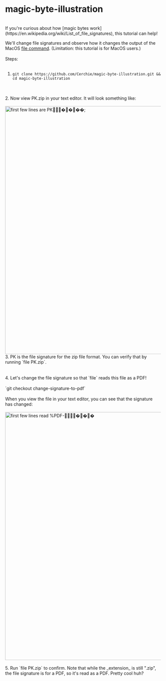 # magic-byte-illustration   <br />

 <br />
If you're curious about how [magic bytes work](https://en.wikipedia.org/wiki/List_of_file_signatures), this tutorial can help!  
 <br />

We'll change file signatures and observe how it changes the output of the MacOS [file command](https://ss64.com/osx/file.html). (Limitation: this tutorial is for MacOS users.)
 <br />
 <br />
Steps:
 <br />
 <br />
1. `git clone https://github.com/Cerchie/magic-byte-illustration.git && cd magic-byte-illustration`
 <br />
  <br />
2. Now view PK.zip in your text editor. It will look something like:
 <br />
 <br />
<img width="800" alt="first few lines are PK����;" src="https://user-images.githubusercontent.com/54046179/219688465-e5dbe27a-45b9-4030-9f92-3b7651a81ac2.png">

 <br />
3. PK is the file signature for the zip file format. You can verify that by running `file PK.zip`. 
 <br />
  <br />
   <br />
4. Let's change the file signature so that `file` reads this file as a PDF! 
 <br />
   <br />
`git checkout change-signature-to-pdf`
 <br />
  <br />
When you view the file in your text editor, you can see that the signature has changed:
 <br />
  <br />
<img width="800" alt="first few lines read %PDF-���" src="https://user-images.githubusercontent.com/54046179/219689338-44cfbd66-5c2e-40d7-9982-df57e6fee86d.png">
 <br />
  <br />
5. Run `file PK.zip` to confirm. Note that while the _extension_ is still ".zip", the file signature is for a PDF, so it's read as a PDF. Pretty cool huh? 
